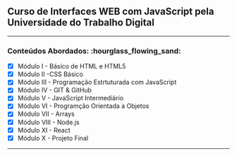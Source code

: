 ## Curso de Interfaces WEB com JavaScript pela Universidade do Trabalho Digital 
_________________________________________________________________________________________________________________________________________________________________
<h3>Conteúdos Abordados: :hourglass_flowing_sand:</h3>

  - [x] Módulo I - Básico de HTML e HTML5
  - [x] Módulo II -CSS Básico
  - [x] Módulo III - Programação Estrtuturada com JavaScript
  - [x] Módulo IV - GIT & GitHub 
  - [x] Módulo V - JavaScript Intermediário
  - [x] Módulo VI - Programção Orientada a Objetos
  - [x] Módulo VII - Arrays
  - [x] Módulo VIII - Node.js
  - [x] Módulo XI - React
  - [x] Módulo X - Projeto Final 

________________________________________________________________________________________________________________________________________________________________
